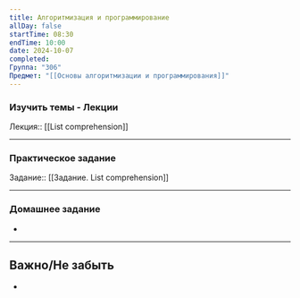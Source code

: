 ```yaml
---
title: Алгоритмизация и программирование
allDay: false
startTime: 08:30
endTime: 10:00
date: 2024-10-07
completed: 
Группа: "306"
Предмет: "[[Основы алгоритмизации и программирования]]"
---
```

### Изучить темы - Лекции

Лекция:: [[List comprehension]]

---
### Практическое задание

Задание:: [[Задание. List comprehension]]

---
### Домашнее задание

- 

---
## Важно/Не забыть

- 